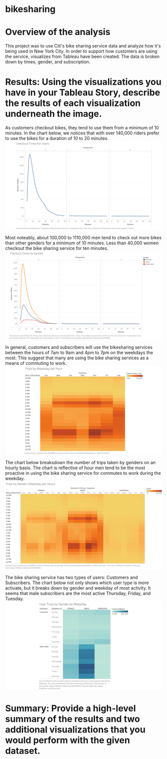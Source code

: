 # bikesharing

# Overview of the analysis
This project was to use Citi's bike sharing service data and analyze how it's being used in New York City. In order to support how customers are using the service, visualizes from Tableau have been created. The data is broken down by times, gender, and subscription.

# Results: Using the visualizations you have in your Tableau Story, describe the results of each visualization underneath the image.
As customers checkout bikes, they tend to use them from a minimum of 10 minutes. In the chart below, we notices that with over 140,000 riders prefer to use the bikes for a duration of 10 to 20 minutes. 
![alt text](https://github.com/jilias/bikesharing/blob/main/Pictures/Slide2.PNG)

Most noteably, about 100,000 to 1110,000 men tend to check out more bikes than other genders for a minimum of 10 minutes. Less than 40,000 women checkout the bike sharing service for ten minutes.
![alt text](https://github.com/jilias/bikesharing/blob/main/Pictures/Slide3.PNG)

In general, customers and subscribers will use the bikesharing services between the hours of 7am to 9am and 4pm to 7pm on the weekdays the most. This suggest that many are using the bike sharing services as a means of commuting to work.
![alt text](https://github.com/jilias/bikesharing/blob/main/Pictures/Slide4.PNG)

The chart below breaksdown the number of trips taken by genders on an hourly basis. The chart is reflective of hour men tend to be the most proactive in using the bike sharing service for commutes to work during the weekday.
![alt text](https://github.com/jilias/bikesharing/blob/main/Pictures/Slide5.PNG)

The bike sharing service has two types of users: Customers and Subscribers. The chart below not only shows which user type is more activate, but it breaks down by gender and weekday of most activity. It seems that male subscribers are the most active Thursday, Friday, and Tuesday.
![alt text](https://github.com/jilias/bikesharing/blob/main/Pictures/Slide6.PNG)


# Summary: Provide a high-level summary of the results and two additional visualizations that you would perform with the given dataset.
